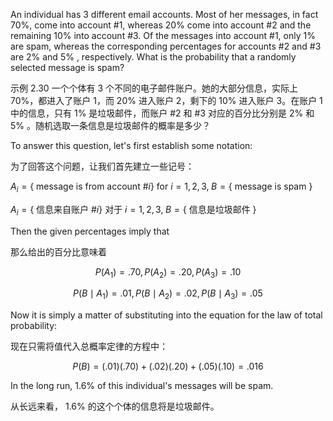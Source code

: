 An individual has 3 different email accounts. Most of her messages, in fact 70%, come into account #1, whereas ${20}\%$ come into account #2 and the remaining ${10}\%$ into account #3. Of the messages into account #1, only 1% are spam, whereas the corresponding percentages for accounts #2 and #3 are $2\%$ and $5\%$ , respectively. What is the probability that a randomly selected message is spam?

示例 2.30 一个个体有 3 个不同的电子邮件账户。她的大部分信息，实际上 70%，都进入了账户 1，而 ${20}\%$ 进入账户 2，剩下的 ${10}\%$ 进入账户 3。在账户 1 中的信息，只有 1% 是垃圾邮件，而账户 #2 和 #3 对应的百分比分别是 $2\%$ 和 $5\%$ 。随机选取一条信息是垃圾邮件的概率是多少？

To answer this question, let's first establish some notation:

为了回答这个问题，让我们首先建立一些记号：

${A}_{i} = \{$ message is from account $\# i\}$ for $i = 1,2,3,\;B = \{$ message is spam $\}$

${A}_{i} = \{$ 信息来自账户 $\# i\}$ 对于 $i = 1,2,3,\;B = \{$ 信息是垃圾邮件 $\}$

Then the given percentages imply that

那么给出的百分比意味着

$$
P\left( {A}_{1}\right) = {.70},P\left( {A}_{2}\right) = {.20},P\left( {A}_{3}\right) = {.10}
$$

$$
P\left( {B \mid {A}_{1}}\right) = {.01},P\left( {B \mid {A}_{2}}\right) = {.02},P\left( {B \mid {A}_{3}}\right) = {.05}
$$

Now it is simply a matter of substituting into the equation for the law of total probability:

现在只需将值代入总概率定律的方程中：

$$
P\left( B\right) = \left( {.01}\right) \left( {.70}\right) + \left( {.02}\right) \left( {.20}\right) + \left( {.05}\right) \left( {.10}\right) = {.016}
$$

In the long run, ${1.6}\%$ of this individual's messages will be spam.

从长远来看， ${1.6}\%$ 的这个个体的信息将是垃圾邮件。